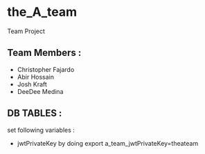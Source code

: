 # the_A_team

Team Project

## Team Members :

- Christopher Fajardo
- Abir Hossain
- Josh Kraft
- DeeDee Medina

## DB TABLES :

set following variables :

- jwtPrivateKey by doing export a_team_jwtPrivateKey=theateam
